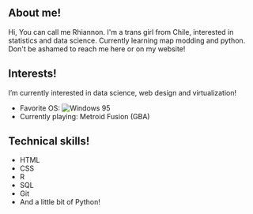 ## About me!
Hi, You can call me Rhiannon. I'm a trans girl from Chile, interested in statistics and data science. Currently learning map modding and python. Don't be ashamed to reach me here or on my website!

## Interests!
I’m currently interested in data science, web design and virtualization! 
- Favorite OS:  ![Windows 95](https://img.shields.io/badge/Windows%2095-008484?style=for-the-badge&logo=windows95&logoColor=white)
- Currently playing: Metroid Fusion (GBA)

## Technical skills!
- HTML
- CSS
- R
- SQL
- Git
- And a little bit of Python!
<!---
Rhia-nnon/Rhia-nnon is a ✨ special ✨ repository because its `README.md` (this file) appears on your GitHub profile.
You can click the Preview link to take a look at your changes.
--->
